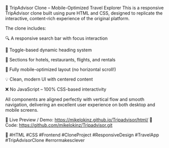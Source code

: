 📍 TripAdvisor Clone – Mobile-Optimized Travel Explorer
This is a responsive TripAdvisor clone built using pure HTML and CSS, designed to replicate the interactive, content-rich experience of the original platform.

The clone includes:

🔍 A responsive search bar with focus interaction

🧭 Toggle-based dynamic heading system

🏨 Sections for hotels, restaurants, flights, and rentals

📱 Fully mobile-optimized layout (no horizontal scroll!)

💡 Clean, modern UI with centered content

❌ No JavaScript – 100% CSS-based interactivity

All components are aligned perfectly with vertical flow and smooth navigation, delivering an excellent user experience on both desktop and mobile screens.

🔗 Live Preview / Demo: https://mikelokinz.github.io/Tripadvisor/html/
📁 Code: https://github.com/mikelokinz/Tripadvisor.git

📌 #HTML #CSS #Frontend #CloneProject #ResponsiveDesign #TravelApp #TripAdvisorClone #errormakesclever